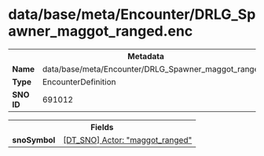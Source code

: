 <h1>data/base/meta/Encounter/DRLG_Spawner_maggot_ranged.enc</h1><table><tr><th colspan="100%">Metadata</th></tr><tr><td><b>Name</b></td><td>data/base/meta/Encounter/DRLG_Spawner_maggot_ranged.enc</td></tr><tr><td><b>Type</b></td><td>EncounterDefinition</td></tr><tr><td><b>SNO ID</b></td><td>691012</td></tr></table>

<table><tr><th colspan="100%">Fields</th></tr><tr><td><b>snoSymbol</b></td><td><a href="..\Actor\maggot_ranged.acr.md">[DT_SNO] Actor: "maggot_ranged"</a></td></tr></table>

